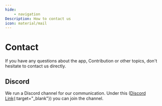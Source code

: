 ```yaml
---
hide:
    - navigation
Description: How to contact us
icon: material/mail
---
```

# Contact

If you have any questions about the app, Contribution or other topics, don't hesitate to contact us directly.

## Discord

We run a Discord channel for our communication. Under this ([Discord Link](https://discord.gg/v6sGGxKJ4J){:target="_blank"}) you can join the channel.

